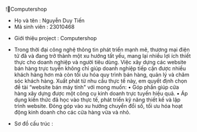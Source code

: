 !Computershop

- Họ và tên : Nguyễn Duy Tiến
- Mã sinh viên : 23010468
* Giới thiệu project : Computershop
- Trong thời đại công nghệ thông tin phát triển mạnh mẽ, thương mại điện tử đã và đang trở thành một xu hướng tất yếu, mang lại nhiều lợi ích thiết thực cho doanh nghiệp và người tiêu dùng. Việc xây dựng các website bán hàng trực tuyến không chỉ giúp doanh nghiệp tiếp cận được nhiều khách hàng hơn mà còn tối ưu hóa quy trình bán hàng, quản lý và chăm sóc khách hàng.
Xuất phát từ nhu cầu thực tế này, em quyết định chọn đề tài “website bán máy tính" với mong muốn:
•	Góp phần giúp cửa hàng xây dựng được một công cụ kinh doanh trực tuyến hiệu quả.
•	Áp dụng kiến thức đã học vào thực tế, phát triển kỹ năng thiết kế và lập trình website. Đóng góp vào xu hướng chuyển đổi số, tối ưu hóa hoạt động kinh doanh cho các cửa hàng vừa và nhỏ.

* Sơ đồ cấu trúc :
